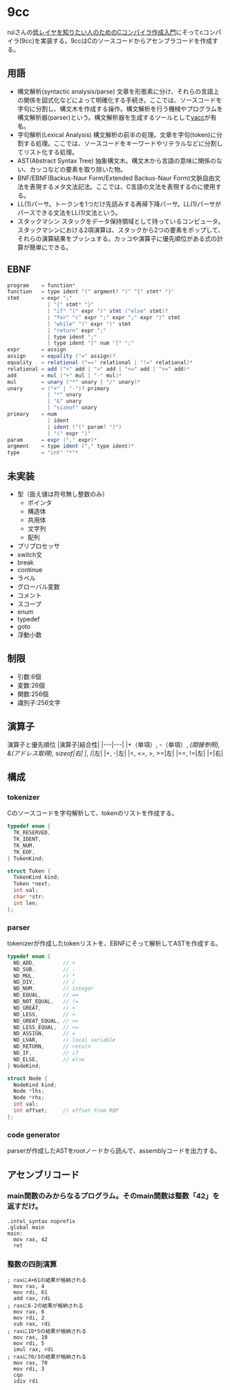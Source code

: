 # 9cc
ruiさんの[低レイヤを知りたい人のためのCコンパイラ作成入門](https://www.sigbus.info/compilerbook)にそってcコンパイラ(9cc)を実装する。9ccはCのソースコードからアセンブラコードを作成する。

## 用語
- 構文解析(syntactic analysis/parse) 文章を形態素に分け、それらの言語上の関係を図式化などによって明確化する手続き。ここでは、ソースコードを字句に分割し、構文木を作成する操作。構文解析を行う機械やプログラムを構文解析器(parser)という。構文解析器を生成するツールとして[yacc](https://ja.wikipedia.org/wiki/Yacc)が有名。
- 字句解析(Lexical Analysis) 構文解析の前半の処理。文章を字句(token)に分割する処理。ここでは、ソースコードをキーワードやリテラルなどに分割してリスト化する処理。
- AST(Abstract Syntax Tree) 抽象構文木。構文木から言語の意味に関係のない、カッコなどの要素を取り除いた物。
- BNF/EBNF(Backus-Naur Form/Extended Backus-Naur Form)文脈自由文法を表現するメタ文法記法。ここでは、C言語の文法を表現するのに使用する。
- LL(1)パーサ。トークンを1つだけ先読みする再帰下降パーサ。LL(1)パーサがパースできる文法をLL(1)文法という。
- スタックマシン スタックをデータ保持領域として持っているコンピュータ。スタックマシンにおける2項演算は、スタックから2つの要素をポップして、それらの演算結果をプッシュする。カッコや演算子に優先順位がある式の計算が簡単にできる。

## EBNF
```java
program    = function*
function   = type ident "(" argment? ")" "{" stmt* "}"
stmt       = expr ";"
             | "{" stmt* "}"
             | "if" "(" expr ")" stmt ("else" stmt)?
             | "for" "(" expr ";" expr ";" expr ")" stmt
             | "while" "(" expr ")" stmt
             | "return" expr ";"
             | type ident ";"
             | type ident "[" num "]" ";"
expr       = assign
assign     = equality ("=" assign)?
equality   = relational ("==" relational | "!=" relational)*
relational = add ("<" add | ">" add | "<=" add | ">=" add)*
add        = mul ("+" mul | "-" mul)*
mul        = unary ("*" unary | "/" unary)*
unary      = ("+" | "-")? primary
             | "*" unary
             | "&" unary
             | "sizeof" unary
primary    = num
             | ident
             | ident ("(" param? ")")
             | "(" expr ")"
param      = expr ("," expr)*
argment    = type ident ("," type ident)*
type       = "int" "*"*
```

## 未実装
- 型（扱え値は符号無し整数のみ）
  - ポインタ
  - 構造体
  - 共用体
  - 文字列
  - 配列
- プリプロセッサ
- switch文
- break
- continue
- ラベル
- グローバル変数
- コメント
- スコープ
- enum
- typedef
- goto
- 浮動小数

## 制限
- 引数:6個
- 変数:26個
- 関数:256個
- 識別子:256文字

## 演算子
演算子と優先順位
|演算子|結合性|
|---|---|
|+（単項）, -（単項）, *(間接参照), &(アドレス取得), sizeof|右|
|*, /|左|
|+, -|左|
|<, <=, >, >=|左|
|==, !=|左|
|=|右|


## 構成
### tokenizer
Cのソースコードを字句解析して、tokenのリストを作成する。
```c
typedef enum {
  TK_RESERVED,
  TK_IDENT,
  TK_NUM,
  TK_EOF,
} TokenKind;

struct Token {
  TokenKind kind;
  Token *next;
  int val;
  char *str;
  int len;
};
```

### parser
tokenizerが作成したtokenリストを、EBNFにそって解析してASTを作成する。
```c
typedef enum {
  ND_ADD,         // +
  ND_SUB,         // -
  ND_MUL,         // *
  ND_DIV,         // /
  ND_NUM,         // integer
  ND_EQUAL,       // ==
  ND_NOT_EQUAL,   // !=
  ND_GREAT,       // >
  ND_LESS,        // <
  ND_GREAT_EQUAL, // >=
  ND_LESS_EQUAL,  // <=
  ND_ASSIGN,      // =
  ND_LVAR,        // local variable
  ND_RETURN,      // return
  ND_IF,          // if
  ND_ELSE,        // else
} NodeKind;

struct Node {
  NodeKind kind;
  Node *lhs;
  Node *rhs;
  int val;
  int offset;     // offset from RBP
};
```

### code generator
parserが作成したASTをrootノードから読んで、assemblyコードを出力する。

## アセンブリコード
### main関数のみからなるプログラム。そのmain関数は整数「42」を返すだけ。
```assembly
.intel_syntax noprefix
.global main
main:
  mov rax, 42
  ret
```

### 整数の四則演算
```assembly
; raxに4+61の結果が格納される
  mov rax, 4
  mov rdi, 61
  add rax, rdi
; raxに6-2の結果が格納される
  mov rax, 6
  mov rdi, 2
  sub rax, rdi
; raxに10*5の結果が格納される
  mov rax, 10
  mov rdi, 5
  imul rax, rdi
; raxに70/3の結果が格納される
  mov rax, 70
  mov rdi, 3
  cqo
  idiv rdi
```
